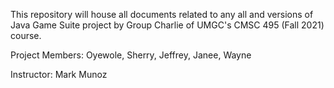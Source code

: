 This repository will house all documents related to any all and versions of Java Game Suite project by Group Charlie of UMGC's CMSC 495 (Fall 2021) course.

Project Members: Oyewole, Sherry, Jeffrey, Janee, Wayne

Instructor: Mark Munoz
